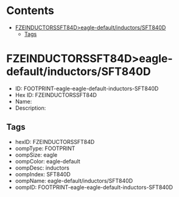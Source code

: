



Contents
========

* [FZEINDUCTORSSFT84D>eagle-default/inductors/SFT840D](#fzeinductorssft84deagle-defaultinductorssft840d)
	* [Tags](#tags)

# FZEINDUCTORSSFT84D>eagle-default/inductors/SFT840D

- ID: FOOTPRINT-eagle-eagle-default-inductors-SFT840D
- Hex ID: FZEINDUCTORSSFT84D
- Name: 
- Description: 

## Tags

- hexID: FZEINDUCTORSSFT84D
- oompType: FOOTPRINT
- oompSize: eagle
- oompColor: eagle-default
- oompDesc: inductors
- oompIndex: SFT840D
- oompName: eagle-default/inductors/SFT840D
- oompID: FOOTPRINT-eagle-eagle-default-inductors-SFT840D
